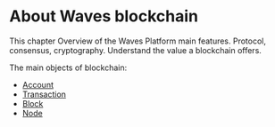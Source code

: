 # About Waves blockchain

This chapter Overview of the Waves Platform main features. Protocol, consensus, cryptography. Understand the value a blockchain offers.

The main objects of blockchain:

* [Account](/en/blockchain/account)
* [Transaction](/en/blockchain/transaction)
* [Block](/en/blockchain/block)
* [Node](/en/blockchain/node)
